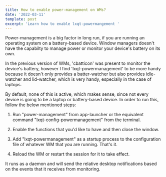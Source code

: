 ```yaml
---
title: How to enable power-management on WMs?
date: '2022-03-11'
template: post
excerpt: 'Learn how to enable lxqt-powermangement '
---
```

Power-management is a big factor in long run, if you are running an operating system on a battery-based device. Window managers doesn't have the capabilty to manage power or monitor your device's battery on its own. 

In the previous version of WMs, 'cbatticon' was present to monitor the device's battery, however I find 'lxqt-powermanagement' to be more handy because it doesn't only provides a batter-watcher but also provides idle-watcher and lid-watcher, which is very handy, especially in the case of laptops.

By default, none of this is active, which makes sense, since not every device is going to be a laptop or battery-based device. In order to run this, follow the below mentioned steps:

1.  Run "power-management" from app-launcher or the equivalent command "lxqt-config-powermanagement" from the terminal.

2.  Enable the functions that you'd like to have and then close the window.

3.  Add "lxqt-powermanagement" as a startup process to the configuration file of whatever WM that you are running. That's it.

4.  Reload the WM or restart the session for it to take effect. 

 It runs as a daemon and will send the relative desktop notifications based on the events that it receives from monitoring.

